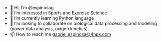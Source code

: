 - 👋 Hi, I’m @espinosag
- 👀 I’m interested in Sports and Exercise Science
- 🌱 I’m currently learning Python language
- 🤝 I’m looking to collaborate on biological data processing and modeling (power data analysis, oxigen kinetics).
- 📫 How to reach me gabriel.espinosa@4hpx.com

<!---
espinosag/espinosag is a ✨ special ✨ repository because its `README.md` (this file) appears on your GitHub profile.
You can click the Preview link to take a look at your changes.
--->
